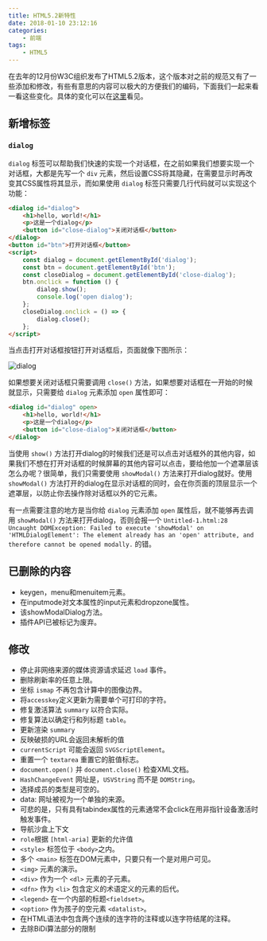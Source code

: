 ```yaml
---
title: HTML5.2新特性
date: 2018-01-10 23:12:16
categories:
    - 前端
tags:
    - HTML5
---
```


在去年的12月份W3C组织发布了HTML5.2版本，这个版本对之前的规范又有了一些添加和修改，有些有意思的内容可以极大的方便我们的编码，下面我们一起来看一看这些变化。具体的变化可以在[这里](https://www.w3.org/TR/html52/changes.html#changes)看见。

<!-- more -->

## 新增标签

### `dialog`

`dialog` 标签可以帮助我们快速的实现一个对话框，在之前如果我们想要实现一个对话框，大都是先写一个 `div` 元素，然后设置CSS将其隐藏，在需要显示时再改变其CSS属性将其显示，而如果使用 `dialog` 标签只需要几行代码就可以实现这个功能：

```html
<dialog id="dialog">
    <h1>hello, world!</h1>
    <p>这是一个dialog</p>
    <button id="close-dialog">关闭对话框</button>
</dialog>
<button id="btn">打开对话框</button>
<script>
    const dialog = document.getElementById('dialog');
    const btn = document.getElementById('btn');
    const closeDialog = document.getElementById('close-dialog');
    btn.onclick = function () {
        dialog.show();
        console.log('open dialog');
    };
    closeDialog.onclick = () => {
        dialog.close();
    };
</script>
```

当点击打开对话框按钮打开对话框后，页面就像下图所示：

![dialog](http://ow4hqwlyg.bkt.clouddn.com/Snipaste_2018-01-11_23-07-51.png)

如果想要关闭对话框只需要调用 `close()` 方法，如果想要对话框在一开始的时候就显示，只需要给 `dialog` 元素添加 `open` 属性即可：

```html
<dialog id="dialog" open>
    <h1>hello, world!</h1>
    <p>这是一个dialog</p>
    <button id="close-dialog">关闭对话框</button>
</dialog>
```

当使用 `show()` 方法打开dialog的时候我们还是可以点击对话框外的其他内容，如果我们不想在打开对话框的时候屏幕的其他内容可以点击，要给他加一个遮罩层该怎么办呢？很简单，我们只需要使用 `showModal()` 方法来打开dialog就好。使用 `showModal()` 方法打开的dialog在显示对话框的同时，会在你页面的顶层显示一个遮罩层，以防止你去操作除对话框以外的它元素。

有一点需要注意的地方是当你给 `dialog` 元素添加 `open` 属性后，就不能够再去调用 `showModal()` 方法来打开dialog，否则会报一个 `Untitled-1.html:28 Uncaught DOMException: Failed to execute 'showModal' on 'HTMLDialogElement': The element already has an 'open' attribute, and therefore cannot be opened modally.` 的错。

## 已删除的内容

- keygen，menu和menuitem元素。
- 在inputmode对文本属性的input元素和dropzone属性。
- 该showModalDialog方法。
- 插件API已被标记为废弃。

## 修改

- 停止非网络来源的媒体资源请求延迟 `load` 事件。
- 删除刷新率的任意上限。
- 坐标 `ismap` 不再包含计算中的图像边界。
- 将`accesskey`定义更新为需要单个可打印的字符。
- 修复激活算法 `summary` 以符合实际。
- 修复算法以确定行和列标题 `table`。
- 更新渲染 `summary`
- 反映破损的URL会返回未解析的值
- `currentScript` 可能会返回 `SVGScriptElement`。
- 重置一个 `textarea` 重置它的脏值标志。
- `document.open()` 并 `document.close()` 检查XML文档。
- `HashChangeEvent` 网址是，`USVString` 而不是 `DOMString`。
- 选择成员的类型是可空的。
- data: 网址被视为一个单独的来源。
- 可悲的是，只有具有tabindex属性的元素通常不会click在用非指针设备激活时触发事件。
- 导航沙盒上下文
- `role`根据 `[html-aria]` 更新的允许值
- `<style>` 标签位于 `<body>`之内。
- 多个 `<main>` 标签在DOM元素中，只要只有一个是对用户可见。
- `<img>` 元素的演示。
- `<div>` 作为一个 `<dl>` 元素的子元素。
- `<dfn>` 作为 `<li>` 包含定义的术语定义的元素的后代。
- `<legend>` 在一个内部的标题`<fieldset>`。
- `<option>` 作为孩子的空元素 `<datalist>`。
- 在HTML语法中包含两个连续的连字符的注释或以连字符结尾的注释。
- 去除BiDi算法部分的限制